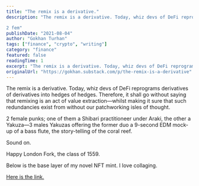 ```yaml
---
title: "The remix is a derivative."
description: "The remix is a derivative. Today, whiz devs of DeFi reprograms derivatives of derivatives into hedges of hedges. Therefore, it shall go without saying that remixing is an act of value extraction—whilst making it sure that such redundancies exist from without our patchworking isles of thought.

2 fem"
publishDate: "2021-08-04"
author: "Gokhan Turhan"
tags: ["finance", "crypto", "writing"]
category: "finance"
featured: false
readingTime: 1
excerpt: "The remix is a derivative. Today, whiz devs of DeFi reprograms derivatives of derivatives into hedges of hedges. Therefore, it shall go without saying that remixing is an act of value..."
originalUrl: "https://gokhan.substack.com/p/the-remix-is-a-derivative"
---
```


The remix is a derivative. Today, whiz devs of DeFi reprograms derivatives of derivatives into hedges of hedges. Therefore, it shall go without saying that remixing is an act of value extraction—whilst making it sure that such redundancies exist from without our patchworking isles of thought.

2 female punks; one of them a Shibari practitioneer under Araki, the other a Yakuza—3 males Yakuzas offering the former duo a 9-second EDM mock-up of a bass flute, the story-telling of the coral reef.

Sound on.

Happy London Fork, the class of 1559.

Below is the base layer of my novel NFT mint. I love collaging.

[Here is the link.](https://foundation.app/@gokhan/the-remix-is-a-derivative-68248)